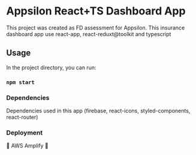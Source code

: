 # Appsilon React+TS Dashboard App 

This project was created as FD assessment for Appsilon. This insurance dashboard app use react-app, react-reduxt@toolkit and typescript

## Usage

In the project directory, you can run: 

### `npm start`

### Dependencies

Dependencies used in this app (firebase, react-icons, styled-components, react-router)

### Deployment

🚀 AWS Amplify 💫
